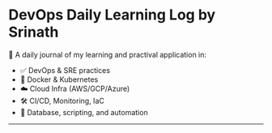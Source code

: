 # DevOps Daily Learning Log by Srinath

🧠 A daily journal of my learning and practival application in:

- ✅ DevOps & SRE practices
- 🐳 Docker & Kubernetes
- ☁️ Cloud Infra (AWS/GCP/Azure)
- 🛠️ CI/CD, Monitoring, IaC
- 🐘 Database, scripting, and automation

----
